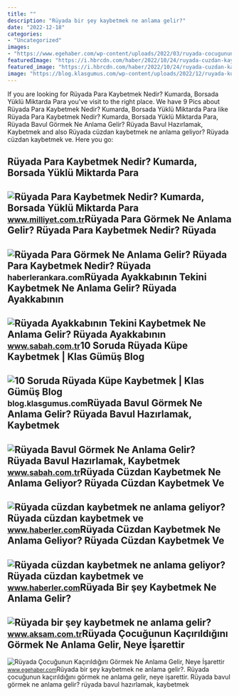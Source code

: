 ```yaml
---
title: ""
description: "Rüyada bir şey kaybetmek ne anlama gelir?"
date: "2022-12-18"
categories:
- "Uncategorized"
images:
- "https://www.egehaber.com/wp-content/uploads/2022/03/ruyada-cocugunun-kacirilmasi.jpeg"
featuredImage: "https://i.hbrcdn.com/haber/2022/10/24/ruyada-cuzdan-kaybetmek-ne-anlama-geliyor-ruyada-15381162_6819_m.jpg"
featured_image: "https://i.hbrcdn.com/haber/2022/10/24/ruyada-cuzdan-kaybetmek-ne-anlama-geliyor-ruyada-15381162_734_m.jpg"
image: "https://blog.klasgumus.com/wp-content/uploads/2022/12/ruyada-kupe-kaybetmek-ne-anlama-gelir.jpg"
---
```


If you are looking for Rüyada Para Kaybetmek Nedir? Kumarda, Borsada Yüklü Miktarda Para you've visit to the right place. We have 9 Pics about Rüyada Para Kaybetmek Nedir? Kumarda, Borsada Yüklü Miktarda Para like Rüyada Para Kaybetmek Nedir? Kumarda, Borsada Yüklü Miktarda Para, Rüyada Bavul Görmek Ne Anlama Gelir? Rüyada Bavul Hazırlamak, Kaybetmek and also Rüyada cüzdan kaybetmek ne anlama geliyor? Rüyada cüzdan kaybetmek ve. Here you go:

Rüyada Para Kaybetmek Nedir? Kumarda, Borsada Yüklü Miktarda Para
-----------------------------------------------------------------

 ![Rüyada Para Kaybetmek Nedir? Kumarda, Borsada Yüklü Miktarda Para](https://i2.milimaj.com/i/milliyet/75/0x0/5fb254be5542800ca8f7de87.jpg) <small>www.milliyet.com.tr</small>Rüyada Para Görmek Ne Anlama Gelir? Rüyada Para Kaybetmek Nedir? Rüyada
-----------------------------------------------------------------------

 ![Rüyada Para Görmek Ne Anlama Gelir? Rüyada Para Kaybetmek Nedir? Rüyada](https://static.daktilo.com/sites/415/uploads/2021/09/15/ruyada-para-gormek-ne-anlama-gelir-neye-isarettir-anlami-yorumu0.jpg) <small>haberlerankara.com</small>Rüyada Ayakkabının Tekini Kaybetmek Ne Anlama Gelir? Rüyada Ayakkabının
-----------------------------------------------------------------------

 ![Rüyada Ayakkabının Tekini Kaybetmek Ne Anlama Gelir? Rüyada Ayakkabının](https://iasbh.tmgrup.com.tr/e9e6b9/650/344/0/2/650/344?u=https://isbh.tmgrup.com.tr/sbh/2022/09/02/ruyada-ayakkabinin-tekini-kaybetmek-ne-anlama-gelir-ruyada-ayakkabinin-bir-tekini-kaybetmenin-anlami-1662115281150.jpg) <small>www.sabah.com.tr</small>10 Soruda Rüyada Küpe Kaybetmek | Klas Gümüş Blog
-------------------------------------------------

 ![10 Soruda Rüyada Küpe Kaybetmek | Klas Gümüş Blog](https://blog.klasgumus.com/wp-content/uploads/2022/12/ruyada-kupe-kaybetmek-ne-anlama-gelir.jpg) <small>blog.klasgumus.com</small>Rüyada Bavul Görmek Ne Anlama Gelir? Rüyada Bavul Hazırlamak, Kaybetmek
-----------------------------------------------------------------------

 ![Rüyada Bavul Görmek Ne Anlama Gelir? Rüyada Bavul Hazırlamak, Kaybetmek](https://iasbh.tmgrup.com.tr/d9f0b8/650/344/0/0/724/380?u=https://isbh.tmgrup.com.tr/sbh/2021/09/13/ruyada-bavul-gormek-ne-anlama-gelir-ruyada-bavul-hazirlamak-ne-demek-1631518080534.jpg) <small>www.sabah.com.tr</small>Rüyada Cüzdan Kaybetmek Ne Anlama Geliyor? Rüyada Cüzdan Kaybetmek Ve
---------------------------------------------------------------------

 ![Rüyada cüzdan kaybetmek ne anlama geliyor? Rüyada cüzdan kaybetmek ve](https://i.hbrcdn.com/haber/2022/10/24/ruyada-cuzdan-kaybetmek-ne-anlama-geliyor-ruyada-15381162_734_m.jpg) <small>www.haberler.com</small>Rüyada Cüzdan Kaybetmek Ne Anlama Geliyor? Rüyada Cüzdan Kaybetmek Ve
---------------------------------------------------------------------

 ![Rüyada cüzdan kaybetmek ne anlama geliyor? Rüyada cüzdan kaybetmek ve](https://i.hbrcdn.com/haber/2022/10/24/ruyada-cuzdan-kaybetmek-ne-anlama-geliyor-ruyada-15381162_6819_m.jpg) <small>www.haberler.com</small>Rüyada Bir şey Kaybetmek Ne Anlama Gelir?
-----------------------------------------

 ![Rüyada bir şey kaybetmek ne anlama gelir?](https://img3.aksam.com.tr/imgsdisk/2022/02/21/t25_ruyada-bir-sey-kaybetmek--953.jpg) <small>www.aksam.com.tr</small>Rüyada Çocuğunun Kaçırıldığını Görmek Ne Anlama Gelir, Neye İşarettir
---------------------------------------------------------------------

 ![Rüyada Çocuğunun Kaçırıldığını Görmek Ne Anlama Gelir, Neye İşarettir](https://www.egehaber.com/wp-content/uploads/2022/03/ruyada-cocugunun-kacirilmasi.jpeg) <small>www.egehaber.com</small>Rüyada bir şey kaybetmek ne anlama gelir?. Rüyada çocuğunun kaçırıldığını görmek ne anlama gelir, neye i̇şarettir. Rüyada bavul görmek ne anlama gelir? rüyada bavul hazırlamak, kaybetmek

